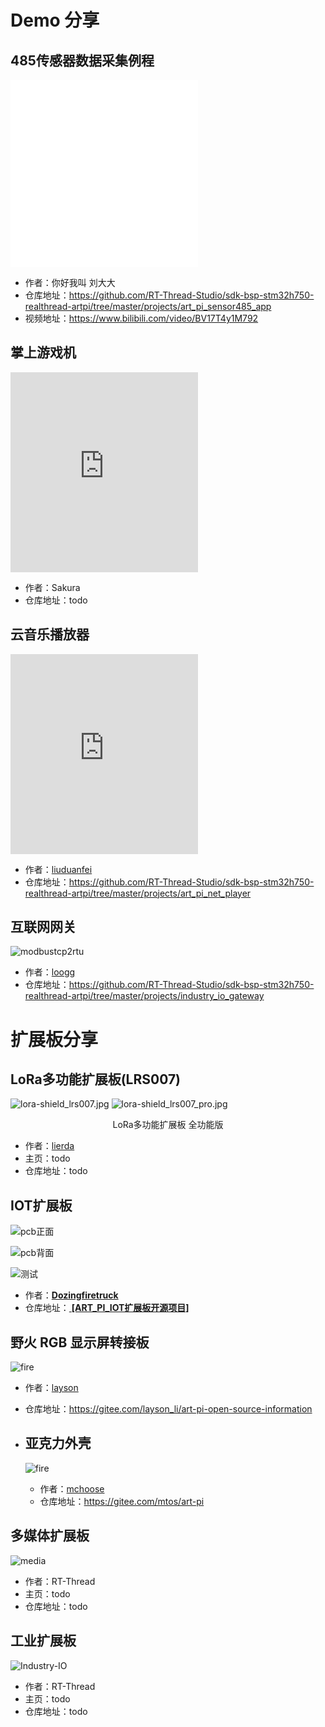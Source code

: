 # Demo 分享

## 485传感器数据采集例程
<iframe src="//player.bilibili.com/player.html?aid=928061362&bvid=BV17T4y1M792&cid=265540564&page=1" scrolling="no"  height="300px"   border="0" frameborder="no" framespacing="0"  style="width:auto;min-width:auto" allowfullscreen="true"> </iframe>

- 作者：你好我叫 刘大大
- 仓库地址：https://github.com/RT-Thread-Studio/sdk-bsp-stm32h750-realthread-artpi/tree/master/projects/art_pi_sensor485_app
- 视频地址：https://www.bilibili.com/video/BV17T4y1M792

## 掌上游戏机

<iframe src="https://player.bilibili.com/player.html?aid=970600404&bvid=BV1Sp4y1z7eB&cid=263208751&page=1" scrolling="no"  height="320px"   border="0" frameborder="no" framespacing="0"  style="width:auto;min-width:auto" allowfullscreen="true"> </iframe>

- 作者：Sakura
- 仓库地址：todo

## 云音乐播放器

<iframe src="https://player.bilibili.com/player.html?aid=203075053&bvid=BV1oa411F7wp&cid=263210345&page=1" scrolling="no"  height="320px"   border="0" frameborder="no" framespacing="0"  style="width:auto;min-width:auto" allowfullscreen="true"> </iframe>


- 作者：[liuduanfei](https://github.com/liuduanfei)
- 仓库地址：https://github.com/RT-Thread-Studio/sdk-bsp-stm32h750-realthread-artpi/tree/master/projects/art_pi_net_player

## 互联网网关

![modbustcp2rtu](figures/modbustcp2rtu.gif)
- 作者：[loogg](https://github.com/loogg)
- 仓库地址：https://github.com/RT-Thread-Studio/sdk-bsp-stm32h750-realthread-artpi/tree/master/projects/industry_io_gateway

# 扩展板分享
## LoRa多功能扩展板(LRS007)

![lora-shield_lrs007.jpg](figures/lora-shield_lrs007.jpg)
![lora-shield_lrs007_pro.jpg](figures/lora-shield_lrs007_pro.png)
<center>LoRa多功能扩展板 全功能版</center>

- 作者：[lierda](http://wsn.lierda.com/)
- 主页：todo
- 仓库地址：todo

## IOT扩展板

![pcb正面](figures/iot-pcb1.png)

![pcb背面](figures/iot-pcb2.png)

![测试](figures/iot.jpg)

- 作者：[**Dozingfiretruck**](https://gitee.com/Dozingfiretruck)
- 仓库地址：[ **[ART_PI_IOT扩展板开源项目]**](https://gitee.com/Dozingfiretruck/art_pi_iot)


## 野火 RGB 显示屏转接板

![fire](figures/fire.png )

- 作者：[layson](https://gitee.com/layson_li)

- 仓库地址：https://gitee.com/layson_li/art-pi-open-source-information

  

- ## 亚克力外壳

  ![fire](figures/acrylic.png )

  - 作者：[mchoose](https://gitee.com/mtos)
  - 仓库地址：https://gitee.com/mtos/art-pi

## 多媒体扩展板

![media](figures/media.png ':size=500x400 :ignore ')
- 作者：RT-Thread
- 主页：todo
- 仓库地址：todo

## 工业扩展板

![Industry-IO](figures/Industry-IO.png ':size=500x400 :ignore ')
- 作者：RT-Thread
- 主页：todo
- 仓库地址：todo


